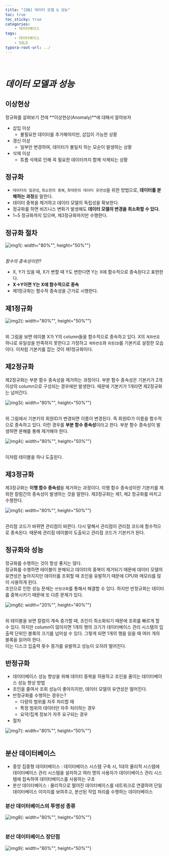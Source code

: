 ```yaml
---
title: "[DB] 데이터 모델 & 성능"
toc: true
toc_sticky: true
categories: 
    - 데이터베이스
tags:
    - 데이터베이스
    - SQLD
typora-root-url: ../
---
```


<br>

# *데이터 모델과 성능*

## 이상현상<br>

정규화를 살펴보기 전에 **이상현상(Anomaly)**에 대해서 알아보자

* 삽입 이상
    * 불필요한 데이터를 추가해야지만, 삽입이 가능한 상황
* 갱신 이상
    * 일부만 변경하여, 데이터가 불일치 하는 모순이 발생하는 상황
* 삭제 이상
    * 튜플 삭제로 인해 꼭 필요한 데이터까지 함께 삭제되는 상황

## 정규화<br>

* `데이터의 일관성`, `최소한의 중복`, `최대한의 데이터 유연성`을 위한 방법으로, **데이터를 분해하는 과정**을 말한다.
* 데이터 중복을 제거하고 데이터 모델의 독립성을 확보한다.
* 정규화를 하면 비즈니스 변화가 발생해도 **데이터 모델의 변경을 최소화할 수 있다.**
* 1~5 정규화까지 있으며, 제3정규화까지만 수행한다.

## 정규화 절차 <br>

![img1](/assets/images/35_1.png){: width="80%"", height="50%""} <br><br>


*함수의 종속성이란?* <br>

* X, Y가 있을 때, X가 변할 때 Y도 변한다면 Y는 X에 함수적으로 종속된다고 표현한다.
* **X->Y이면 Y는 X에 함수적으로 종속**
* 제1정규화는 함수적 종속성을 근거로 시행한다.

## 제1정규화 <br>

![img2](/assets/images/35_2.png){: width="80%"", height="50%""} <br><br>

위 그림을 보면 테이블 X가 Y의 column들을 함수적으로 종속하고 있다. X의 `계좌번호` 하나로 유일성을 만족하지 못한다고 가정하고 `계좌번호`와 `회원ID`를 기본키로 설정한 모습이다. 이처럼 기본키를 잡는 것이 제1정규화이다.

## 제2정규화 <br>

제2정규화는 부분 함수 종속성을 제거하는 과정이다. 부분 함수 종속성은 기본키가 2개 이상의 column으로 구성되는 경우에만 발생한다. 때문에 기본키가 1개라면 제2정규화는 넘어간다.

![img3](/assets/images/35_3.png){: width="80%"", height="50%""} <br><br>

위 그림에서 기본키의 회원ID가 변경되면 이름이 변경된다. 즉 회원ID가 이름을 함수적으로 종속하고 있다. 이런 경우를 **부분 함수 종속성**이라고 한다. 부분 함수 종속성이 발생하면 분해를 통해 제거해야 한다. <br>

![img4](/assets/images/35_4.png){: width="80%"", height="50%""} <br><br>

이처럼 테이블을 하나 도출된다. 

## 제3정규화 <br>

제3정규화는 **이행 함수 종속성**을 제거하는 과정이다. 이행 함수 종속성이란 기본키를 제외한 칼럼간의 종속성이 발생하는 것을 말한다. 제3정규화는 제1, 제2 정규화를 마치고 수행한다. <br>

![img5](/assets/images/35_5.png){: width="80%"", height="50%""} <br><br>

관리점 코드가 바뀌면 관리점이 바뀐다. 다시 말해서 관리점이 관리점 코드에 함수적으로 종속된다. 때문에 관리점 테이블이 도출되고 관리점 코드가 기본키가 된다.<br>

## 정규화와 성능<br>

정규화를 수행하는 것이 항상 좋지는 않다.<br>
정규화를 수행하면 테이블이 분해되고 데이터의 중복이 제거되기 때문에 데이터 모델의 유연성은 높아지지만 데이터를 조회할 때 조인을 유발하기 때문에 CPU와 메모리를 많이 사용하게 된다. <br>
조인으로 인한 성능 문제는 `반정규화`를 통해서 해결할 수 있다. 하지만 반정규화는 데이터를 중복시키기 때문에 또 다른 문제가 있다. <br>

![img6](/assets/images/35_6.png){: width="20%"", height="40%""} <br><br>

위 테이블을 보면 칼럼이 계속 증가할 때, 조인이 최소화되기 때문에 조회를 빠르게 할 수 있다. 하지만 column이 많아지면 1개의 행의 크기가 데이터베이스 관리 시스템의 입출력 단위인 블록의 크기를 넘어설 수 있다. 그렇게 되면 1개의 행을 읽을 때 여러 개의 블록을 읽어야 한다.<br>
이는 디스크 입출력 횟수 증가를 유발하고 성능이 오히려 떨어진다.<br>


## 반정규화<br>

* 데이터베이스 성능 향상을 위해 데이터 중복을 허용하고 조인을 줄이는 데이터베이스 성능 향상 방법
* 조인을 줄여서 조회 성능이 좋아지지만, 데이터 모델의 유연성은 떨어진다.
* 반정규화를 수행하는 경우는?
    * 다량의 범위를 자주 처리할 때
    * 특정 범위의 데이터만 자주 처리하는 경우
    * 요약/집계 정보가 자주 요구되는 경우
* 절차

![img7](/assets/images/35_7.png){: width="80%"", height="50%""} <br><br>

## 분산 데이터베이스<br>

* 중앙 집중형 데이터베이스 : 데이터베이스 시스템 구축 시, 1대의 물리적 시스템에 데이터베이스 관리 시스템을 설치하고 여러 명의 사용자가 데이터베이스 관리 시스템에 접속하여 데이터베이스를 사용하는 구조
* 분산 데이터베이스 : 물리적으로 떨어진 데이터베이스를 네트워크로 연결하여 단일 데이터베이스 이미지를 보여주고, 분산된 작업 처리를 수행하는 데이터베이스


### 분산 데이터베이스의 투명성 종류 <br>

![img8](/assets/images/35_8.png){: width="80%"", height="50%""} <br><br>

### 분산 데이터베이스 장단점 <br> 

![img9](/assets/images/35_9.png){: width="80%"", height="50%""} <br><br>





